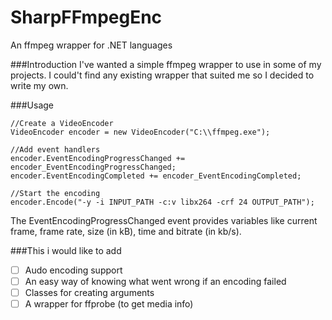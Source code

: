 SharpFFmpegEnc
==============

An ffmpeg wrapper for .NET languages 

###Introduction
I've wanted a simple ffmpeg wrapper to use in some of my projects. I could't find any existing wrapper that suited me so I decided to write my own.

###Usage
```Csharp
//Create a VideoEncoder
VideoEncoder encoder = new VideoEncoder("C:\\ffmpeg.exe");

//Add event handlers
encoder.EventEncodingProgressChanged += encoder_EventEncodingProgressChanged;
encoder.EventEncodingCompleted += encoder_EventEncodingCompleted;

//Start the encoding
encoder.Encode("-y -i INPUT_PATH -c:v libx264 -crf 24 OUTPUT_PATH");
```
The EventEncodingProgressChanged event provides variables like current frame, frame rate, size (in kB), time and bitrate (in kb/s).

###This i would like to add
- [ ] Audo encoding support
- [ ] An easy way of knowing what went wrong if an encoding failed
- [ ] Classes for creating arguments
- [ ] A wrapper for ffprobe (to get media info)
